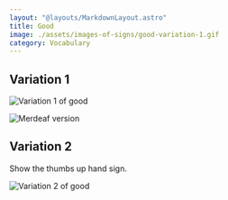 ```yaml
---
layout: "@layouts/MarkdownLayout.astro"
title: Good
image: ./assets/images-of-signs/good-variation-1.gif
category: Vocabulary
---
```


## Variation 1

![Variation 1 of good](@signs/good-variation-1.gif)

![Merdeaf version](@signs/merdeaf-good-variation-1.png)

## Variation 2

Show the thumbs up hand sign.

![Variation 2 of good](@signs/good-variation-2.gif)

